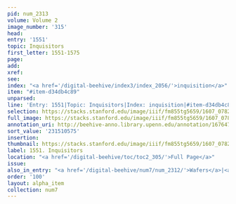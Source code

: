 ```yaml
---
pid: num_2313
volume: Volume 2
image_number: '315'
head:
entry: '1551'
topic: Inquisitors
first_letter: 1551-1575
page:
add:
xref:
see:
index: "<a href='/digital-beehive/index3/index_2056/'>inquisition</a>"
item: "#item-d34db4c89"
unparsed:
line: 'Entry: 1551|Topic: Inquisitors|Index: inquisition|#item-d34db4c89'
selection: https://stacks.stanford.edu/image/iiif/fm855tg5659/1607_0782/387,575,2907,420/full/0/default.jpg
full_image: https://stacks.stanford.edu/image/iiif/fm855tg5659/1607_0782/full/full/0/default.jpg
annotation_uri: http://beehive-anno.library.upenn.edu/annotation/1676478285653
sort_value: '231510575'
insertion:
thumbnail: https://stacks.stanford.edu/image/iiif/fm855tg5659/1607_0782/387,575,600,180/250,/0/default.jpg
label: 1551. Inquisitors
location: "<a href='/digital-beehive/toc/toc2_305/'>Full Page</a>"
issue:
also_in_entry: "<a href='/digital-beehive/num7/num_2312/'>Wafers</a>|<a href='/digital-beehive/num7/num_2314/'>Exorcism</a>"
order: '100'
layout: alpha_item
collection: num7
---
```

